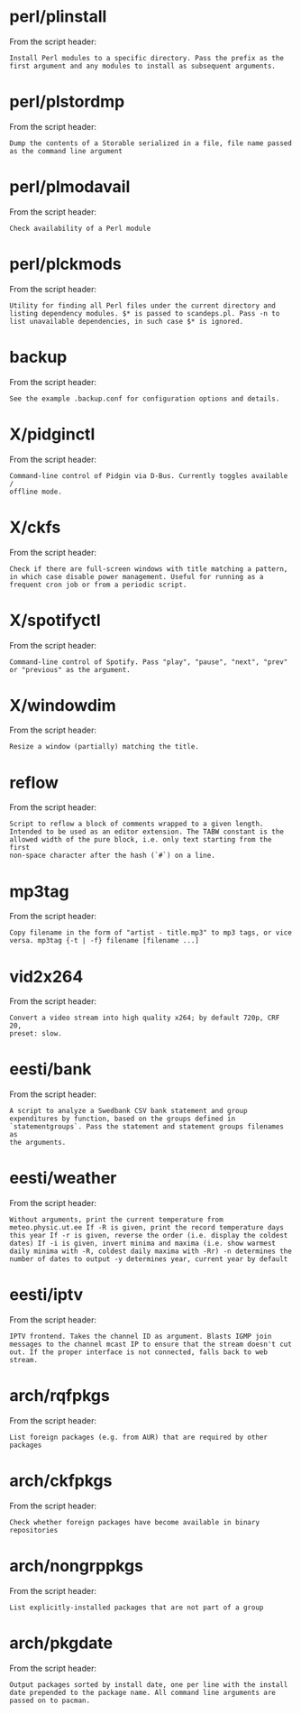 # perl/plinstall

From the script header:

```
Install Perl modules to a specific directory. Pass the prefix as the 
first argument and any modules to install as subsequent arguments.
```

# perl/plstordmp

From the script header:

```
Dump the contents of a Storable serialized in a file, file name passed 
as the command line argument
```

# perl/plmodavail

From the script header:

```
Check availability of a Perl module
```

# perl/plckmods

From the script header:

```
Utility for finding all Perl files under the current directory and 
listing dependency modules. $* is passed to scandeps.pl. Pass -n to 
list unavailable dependencies, in such case $* is ignored.
```

# backup

From the script header:

```
See the example .backup.conf for configuration options and details.
```

# X/pidginctl

From the script header:

```
Command-line control of Pidgin via D-Bus. Currently toggles available / 
offline mode.
```

# X/ckfs

From the script header:

```
Check if there are full-screen windows with title matching a pattern, 
in which case disable power management. Useful for running as a 
frequent cron job or from a periodic script.
```

# X/spotifyctl

From the script header:

```
Command-line control of Spotify. Pass "play", "pause", "next", "prev" 
or "previous" as the argument.
```

# X/windowdim

From the script header:

```
Resize a window (partially) matching the title.
```

# reflow

From the script header:

```
Script to reflow a block of comments wrapped to a given length. 
Intended to be used as an editor extension. The TABW constant is the 
allowed width of the pure block, i.e. only text starting from the first 
non-space character after the hash (`#`) on a line.
```

# mp3tag

From the script header:

```
Copy filename in the form of "artist - title.mp3" to mp3 tags, or vice 
versa. mp3tag {-t | -f} filename [filename ...]
```

# vid2x264

From the script header:

```
Convert a video stream into high quality x264; by default 720p, CRF 20, 
preset: slow.
```

# eesti/bank

From the script header:

```
A script to analyze a Swedbank CSV bank statement and group 
expenditures by function, based on the groups defined in 
`statementgroups`. Pass the statement and statement groups filenames as 
the arguments.
```

# eesti/weather

From the script header:

```
Without arguments, print the current temperature from 
meteo.physic.ut.ee If -R is given, print the record temperature days 
this year If -r is given, reverse the order (i.e. display the coldest 
dates) If -i is given, invert minima and maxima (i.e. show warmest 
daily minima with -R, coldest daily maxima with -Rr) -n determines the 
number of dates to output -y determines year, current year by default
```

# eesti/iptv

From the script header:

```
IPTV frontend. Takes the channel ID as argument. Blasts IGMP join 
messages to the channel mcast IP to ensure that the stream doesn't cut 
out. If the proper interface is not connected, falls back to web stream.
```

# arch/rqfpkgs

From the script header:

```
List foreign packages (e.g. from AUR) that are required by other 
packages
```

# arch/ckfpkgs

From the script header:

```
Check whether foreign packages have become available in binary 
repositories
```

# arch/nongrppkgs

From the script header:

```
List explicitly-installed packages that are not part of a group
```

# arch/pkgdate

From the script header:

```
Output packages sorted by install date, one per line with the install 
date prepended to the package name. All command line arguments are 
passed on to pacman.
```

